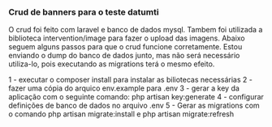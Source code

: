 <h3>Crud de banners para o teste datumti</h3>

O crud foi feito com laravel e banco de dados mysql. Tambem foi utilizada a biblioteca intervention/image para fazer o
upload das imagens. Abaixo seguem alguns passos para que o crud funcione corretamente. Estou enviando o dump do banco 
de dados junto, mas não será necessário utiliza-lo, pois executando as migrations terá o mesmo efeito.

1 - executar o composer install para instalar as biliotecas necessárias
2 - fazer uma cópia do arquico env.example para .env 
3 - gerar a key da aplicação com o seguinte comando: php artisan key:generate
4 - configurar definições de banco de dados no arquivo .env
5 - Gerar as migrations com o comando php artisan migrate:install e php artisan migrate:refresh



